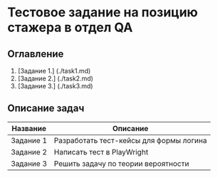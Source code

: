 # Тестовое задание на позицию стажера в отдел QA

## Оглавление
1. [Задание 1.] (./task1.md)
2. [Задание 2.] (./task2.md)
3. [Задание 3.] (./task3.md)

## Описание задач
| Название | Описание                                |
|----------|-----------------------------------------|
| Задание 1| Разработать тест-кейсы для формы логина |
| Задание 2| Написать тест в PlayWright              |
| Задание 3| Решить задачу по теории вероятности     |
